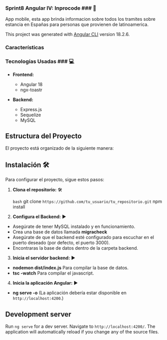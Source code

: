 ###  Sprint8 Angular IV: Inprocode  ### 📄

App mobile, esta app brinda informacion sobre todos los tramites sobre estancia en Españas para personas que provienen de latinoamerica.

This project was generated with [Angular CLI](https://github.com/angular/angular-cli) version 18.2.6.

###  Características  ###


###  Tecnologías Usadas  ### 💻

- **Frontend:**
  - Angular 18
  - ngx-toastr

- **Backend:**
  - Express.js
  - Sequelize
  - MySQL

## Estructura del Proyecto

El proyecto está organizado de la siguiente manera:


## Instalación 🛠️

Para configurar el proyecto, sigue estos pasos:

1. **Clona el repositorio:**  🛠️

   `bash`
    git clone `https://github.com/tu_usuario/tu_repositorio.git`
    npm install

2. **Configura el Backend:**  ▶️

- Asegúrate de tener MySQL instalado y en funcionamiento.
- Crea una base de datos llamada **migracheck**
- Asegúrate de que el backend esté configurado para escuchar en el puerto deseado (por defecto, el puerto 3000).
- Encontraras la base de datos dentro de la carpeta backend.

3. **Inicia el servidor backend:**  ▶️
- **nodemon dist/index.js** Para compilar la base de datos.
- **tsc -watch** Para compilar el javascript.


4. **Inicia la aplicación Angular:**  ▶️
- **ng serve -o** (La aplicación debería estar disponible en `http://localhost:4200`.)




## Development server

Run `ng serve` for a dev server. Navigate to `http://localhost:4200/`. The application will automatically reload if you change any of the source files. 